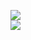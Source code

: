 [![](https://img.shields.io/badge/Made%20With-Github%20Spray-lightgrey.svg?style=for-the-badge&logo=github)](https://github.com/Annihil/github-spray#4155)  
[![](https://i.imgur.com/2DrTn0Z.gif)](https://github.com/Annihil/github-spray)